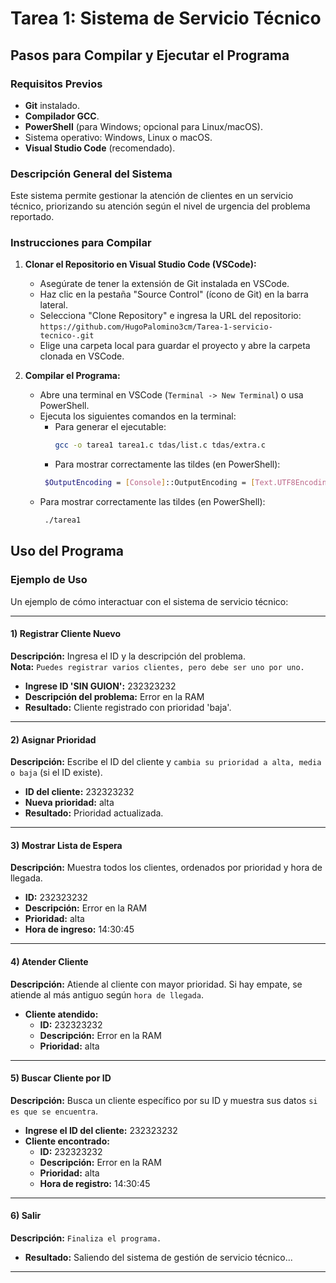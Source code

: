 # Tarea 1: Sistema de Servicio Técnico

## Pasos para Compilar y Ejecutar el Programa

### Requisitos Previos
- **Git** instalado.
- **Compilador GCC**.
- **PowerShell** (para Windows; opcional para Linux/macOS).
- Sistema operativo: Windows, Linux o macOS.
- **Visual Studio Code** (recomendado).

### Descripción General del Sistema
Este sistema permite gestionar la atención de clientes en un servicio técnico, priorizando su atención según el nivel de urgencia del problema reportado.

### Instrucciones para Compilar

1. **Clonar el Repositorio en Visual Studio Code (VSCode):**
   - Asegúrate de tener la extensión de Git instalada en VSCode.
   - Haz clic en la pestaña "Source Control" (ícono de Git) en la barra lateral.
   - Selecciona "Clone Repository" e ingresa la URL del repositorio:  
     `https://github.com/HugoPalomino3cm/Tarea-1-servicio-tecnico-.git`
   - Elige una carpeta local para guardar el proyecto y abre la carpeta clonada en VSCode.

2. **Compilar el Programa:**
   - Abre una terminal en VSCode (`Terminal -> New Terminal`) o usa PowerShell.
   - Ejecuta los siguientes comandos en la terminal:
     - Para generar el ejecutable:  
       ```bash
       gcc -o tarea1 tarea1.c tdas/list.c tdas/extra.c
       
     - Para mostrar correctamente las tildes (en PowerShell):
      ```bash
       $OutputEncoding = [Console]::OutputEncoding = [Text.UTF8Encoding]::new()
      
   - Para mostrar correctamente las tildes (en PowerShell):
      ```bash
       ./tarea1


## Uso del Programa

### Ejemplo de Uso

Un ejemplo de cómo interactuar con el sistema de servicio técnico:

---

#### **1) Registrar Cliente Nuevo**  
**Descripción:** Ingresa el ID y la descripción del problema.  
**Nota:** `Puedes registrar varios clientes, pero debe ser uno por uno.`  
- **Ingrese ID 'SIN GUION':** 232323232  
- **Descripción del problema:** Error en la RAM  
- **Resultado:** Cliente registrado con prioridad 'baja'.  

---

#### **2) Asignar Prioridad**  
**Descripción:** Escribe el ID del cliente y `cambia su prioridad a alta, media o baja` (si el ID existe).  
- **ID del cliente:** 232323232  
- **Nueva prioridad:** alta  
- **Resultado:** Prioridad actualizada.  

---

#### **3) Mostrar Lista de Espera**  
**Descripción:** Muestra todos los clientes, ordenados por prioridad y hora de llegada.  
- **ID:** 232323232  
- **Descripción:** Error en la RAM  
- **Prioridad:** alta  
- **Hora de ingreso:** 14:30:45  

---

#### **4) Atender Cliente**  
**Descripción:** Atiende al cliente con mayor prioridad. Si hay empate, se atiende al más antiguo según `hora de llegada`.  
- **Cliente atendido:**  
  - **ID:** 232323232  
  - **Descripción:** Error en la RAM  
  - **Prioridad:** alta  

---

#### **5) Buscar Cliente por ID**  
**Descripción:** Busca un cliente específico por su ID y muestra sus datos `si es que se encuentra`.  
- **Ingrese el ID del cliente:** 232323232  
- **Cliente encontrado:**  
  - **ID:** 232323232  
  - **Descripción:** Error en la RAM  
  - **Prioridad:** alta  
  - **Hora de registro:** 14:30:45  

---

#### **6) Salir**  
**Descripción:** `Finaliza el programa.`  
- **Resultado:** Saliendo del sistema de gestión de servicio técnico...  

---

